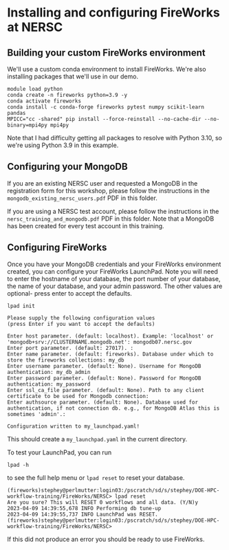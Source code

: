 # Installing and configuring FireWorks at NERSC

## Building your custom FireWorks environment

We'll use a custom conda environment to install FireWorks. We're
also installing packages that we'll use in our demo.

```
module load python
conda create -n fireworks python=3.9 -y
conda activate fireworks
conda install -c conda-forge fireworks pytest numpy scikit-learn pandas
MPICC="cc -shared" pip install --force-reinstall --no-cache-dir --no-binary=mpi4py mpi4py
```

Note that I had difficulty getting all packages to resolve with Python 3.10,
so we're using Python 3.9 in this example.

## Configuring your MongoDB

If you are an existing NERSC user and requested a MongoDB
in the registration form for this workshop, please follow the instructions
in the `mongodb_existing_nersc_users.pdf` PDF in this folder.

If you are using a NERSC test account, please follow the instructions in the
`nersc_training_and_mongodb.pdf` PDF in this folder. Note
that a MongoDB has been created for every test account in this
training.

## Configuring FireWorks

Once you have your MongoDB credentials and your FireWorks environment
created, you can configure your FireWorks LaunchPad. Note you will 
need to enter the hostname of your database, the port number of
your database, the name of your database, and your admin password.
The other values are optional- press enter to accept the defaults.

```
lpad init

Please supply the following configuration values
(press Enter if you want to accept the defaults)

Enter host parameter. (default: localhost). Example: 'localhost' or 'mongodb+srv://CLUSTERNAME.mongodb.net': mongodb07.nersc.gov
Enter port parameter. (default: 27017). : 
Enter name parameter. (default: fireworks). Database under which to store the fireworks collections: my_db
Enter username parameter. (default: None). Username for MongoDB authentication: my_db_admin
Enter password parameter. (default: None). Password for MongoDB authentication: my_password
Enter ssl_ca_file parameter. (default: None). Path to any client certificate to be used for Mongodb connection: 
Enter authsource parameter. (default: None). Database used for authentication, if not connection db. e.g., for MongoDB Atlas this is sometimes 'admin'.: 

Configuration written to my_launchpad.yaml!
```

This should create a `my_launchpad.yaml` in the current directory.

To test your LaunchPad, you can run

```
lpad -h
```

to see the full help menu or `lpad reset` to reset your database.

```
(fireworks)stephey@perlmutter:login03:/pscratch/sd/s/stephey/DOE-HPC-workflow-training/FireWorks/NERSC> lpad reset
Are you sure? This will RESET 0 workflows and all data. (Y/N)y
2023-04-09 14:39:55,678 INFO Performing db tune-up
2023-04-09 14:39:55,737 INFO LaunchPad was RESET.
(fireworks)stephey@perlmutter:login03:/pscratch/sd/s/stephey/DOE-HPC-workflow-training/FireWorks/NERSC> 
```

If this did not produce an error you should be ready to use FireWorks.
